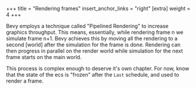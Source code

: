 +++
title = "Rendering frames"
insert_anchor_links = "right"
[extra]
weight = 4
+++

Bevy employs a technique called "Pipelined Rendering" to increase graphics throughput.
This means, essentially, while rendering frame n we simulate frame n+1.
Bevy achieves this by moving all the rendering to a second [world] after the simulation for the frame is done.
Rendering can then progress in parallel on the render world while simulation for the next frame starts on the main world.

This process is complex enough to deserve it's own chapter.
For now, know that the state of the ecs is "frozen" after the `Last` schedule, and used to render a frame.
